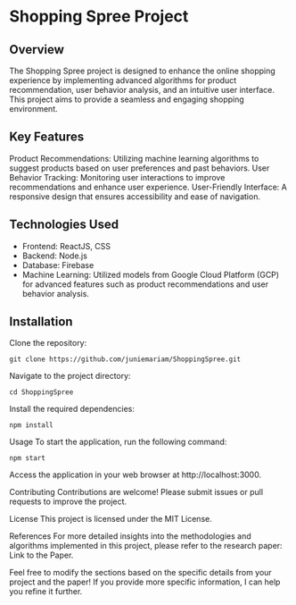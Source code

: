 # Shopping Spree Project
## Overview
The Shopping Spree project is designed to enhance the online shopping experience by implementing advanced algorithms for product recommendation, user behavior analysis, and an intuitive user interface. This project aims to provide a seamless and engaging shopping environment.

## Key Features
Product Recommendations: Utilizing machine learning algorithms to suggest products based on user preferences and past behaviors.
User Behavior Tracking: Monitoring user interactions to improve recommendations and enhance user experience.
User-Friendly Interface: A responsive design that ensures accessibility and ease of navigation.

## Technologies Used
- Frontend: ReactJS, CSS
- Backend: Node.js
- Database: Firebase
- Machine Learning: Utilized models from Google Cloud Platform (GCP) for advanced features such as product recommendations and user behavior analysis.

## Installation
Clone the repository:

    git clone https://github.com/juniemariam/ShoppingSpree.git
Navigate to the project directory:

    cd ShoppingSpree

Install the required dependencies:
        
    npm install

Usage
To start the application, run the following command:

    npm start

Access the application in your web browser at http://localhost:3000.

Contributing
Contributions are welcome! Please submit issues or pull requests to improve the project.

License
This project is licensed under the MIT License.

References
For more detailed insights into the methodologies and algorithms implemented in this project, please refer to the research paper: Link to the Paper.

Feel free to modify the sections based on the specific details from your project and the paper! If you provide more specific information, I can help you refine it further.






